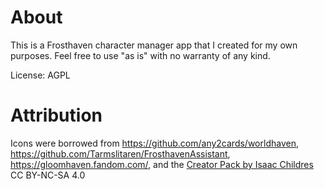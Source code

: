 # About

This is a Frosthaven character manager app that I created for my own purposes. Feel free to use "as is" with no warranty of any kind.

License: AGPL

# Attribution

Icons were borrowed from https://github.com/any2cards/worldhaven, https://github.com/Tarmslitaren/FrosthavenAssistant, https://gloomhaven.fandom.com/, and the [Creator Pack by Isaac Childres](https://boardgamegeek.com/thread/1733586/files-creation) CC BY-NC-SA 4.0
